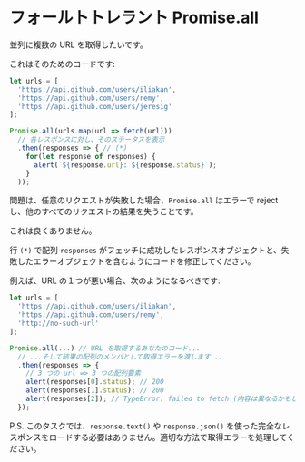 # フォールトトレラント Promise.all

並列に複数の URL を取得したいです。

これはそのためのコードです:

```js run
let urls = [
  'https://api.github.com/users/iliakan',
  'https://api.github.com/users/remy',
  'https://api.github.com/users/jeresig'
];

Promise.all(urls.map(url => fetch(url)))
  // 各レスポンスに対し、そのステータスを表示
  .then(responses => { // (*)
    for(let response of responses) {
      alert(`${response.url}: ${response.status}`);
    }
  ));
```

問題は、任意のリクエストが失敗した場合、`Promise.all` はエラーで reject し、他のすべてのリクエストの結果を失うことです。

これは良くありません。

行 `(*)` で配列 `responses` がフェッチに成功したレスポンスオブジェクトと、失敗したエラーオブジェクトを含むようにコードを修正してください。

例えば、URL の１つが悪い場合、次のようになるべきです:

```js
let urls = [
  'https://api.github.com/users/iliakan',
  'https://api.github.com/users/remy',
  'http://no-such-url'
];

Promise.all(...) // URL を取得するあなたのコード...
  // ...そして結果の配列のメンバとして取得エラーを渡します...
  .then(responses => {  
    // 3 つの url => 3 つの配列要素
    alert(responses[0].status); // 200
    alert(responses[1].status); // 200
    alert(responses[2]); // TypeError: failed to fetch (内容は異なるかもしれません)
  });
```

P.S. このタスクでは、`response.text()` や `response.json()` を使った完全なレスポンスをロードする必要はありません。適切な方法で取得エラーを処理してください。

